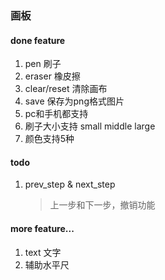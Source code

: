 ### 画板

#### done feature
1. pen 刷子
2. eraser 橡皮擦
3. clear/reset 清除画布
4. save 保存为png格式图片
5. pc和手机都支持
6. 刷子大小支持 small middle large
7. 颜色支持5种

#### todo
1. prev_step & next_step
    >上一步和下一步，撤销功能


#### more feature...
1. text 文字
2. 辅助水平尺
